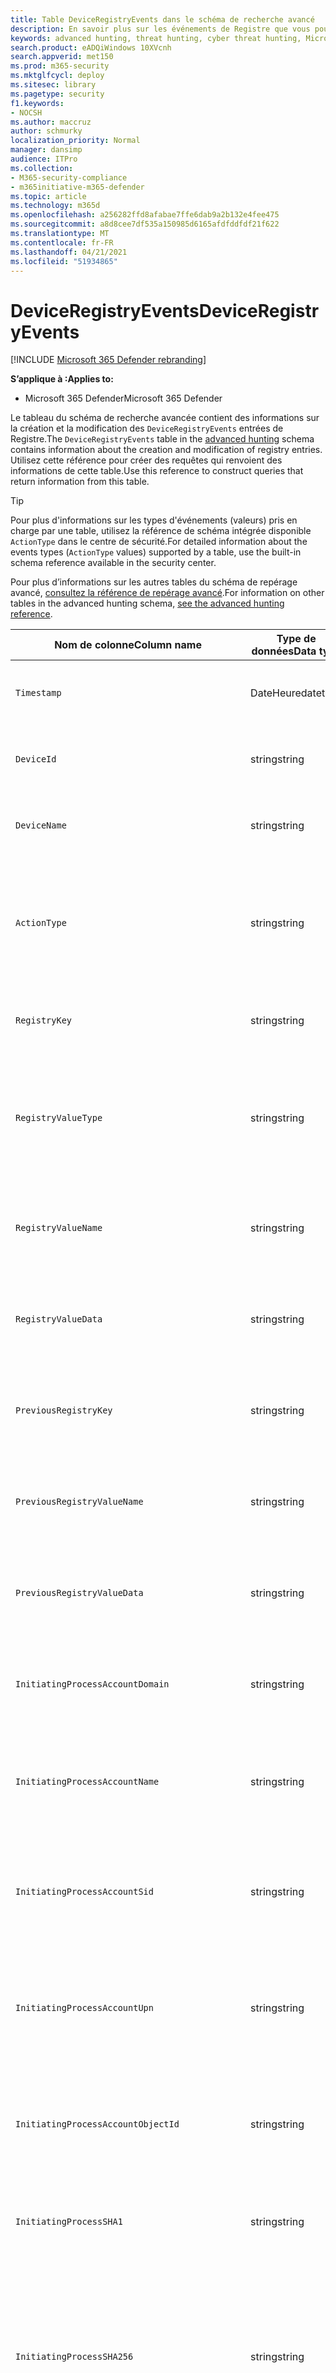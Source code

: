 ```yaml
---
title: Table DeviceRegistryEvents dans le schéma de recherche avancé
description: En savoir plus sur les événements de Registre que vous pouvez interroger à partir de la table DeviceRegistryEvents du schéma de recherche avancé
keywords: advanced hunting, threat hunting, cyber threat hunting, Microsoft 365 Defender, microsoft 365, m365, search, query, telemetry, schema reference, kusto, table, column, data type, registr registrents, registry, DeviceRegistryEvents, key, subkey, value
search.product: eADQiWindows 10XVcnh
search.appverid: met150
ms.prod: m365-security
ms.mktglfcycl: deploy
ms.sitesec: library
ms.pagetype: security
f1.keywords:
- NOCSH
ms.author: maccruz
author: schmurky
localization_priority: Normal
manager: dansimp
audience: ITPro
ms.collection:
- M365-security-compliance
- m365initiative-m365-defender
ms.topic: article
ms.technology: m365d
ms.openlocfilehash: a256282ffd8afabae7ffe6dab9a2b132e4fee475
ms.sourcegitcommit: a8d8cee7df535a150985d6165afdfddfdf21f622
ms.translationtype: MT
ms.contentlocale: fr-FR
ms.lasthandoff: 04/21/2021
ms.locfileid: "51934865"
---
```

# <a name="deviceregistryevents"></a><span data-ttu-id="325be-104">DeviceRegistryEvents</span><span class="sxs-lookup"><span data-stu-id="325be-104">DeviceRegistryEvents</span></span>

[!INCLUDE [Microsoft 365 Defender rebranding](../includes/microsoft-defender.md)]


<span data-ttu-id="325be-105">**S’applique à :**</span><span class="sxs-lookup"><span data-stu-id="325be-105">**Applies to:**</span></span>
- <span data-ttu-id="325be-106">Microsoft 365 Defender</span><span class="sxs-lookup"><span data-stu-id="325be-106">Microsoft 365 Defender</span></span>

<span data-ttu-id="325be-107">Le tableau du schéma de recherche avancée contient des informations sur la création et la modification des `DeviceRegistryEvents` entrées de [](advanced-hunting-overview.md) Registre.</span><span class="sxs-lookup"><span data-stu-id="325be-107">The `DeviceRegistryEvents` table in the [advanced hunting](advanced-hunting-overview.md) schema contains information about the creation and modification of registry entries.</span></span> <span data-ttu-id="325be-108">Utilisez cette référence pour créer des requêtes qui renvoient des informations de cette table.</span><span class="sxs-lookup"><span data-stu-id="325be-108">Use this reference to construct queries that return information from this table.</span></span>

>[!TIP]
> <span data-ttu-id="325be-109">Pour plus d'informations sur les types d'événements (valeurs) pris en charge par une table, utilisez la référence de schéma intégrée disponible `ActionType` dans le centre de sécurité.</span><span class="sxs-lookup"><span data-stu-id="325be-109">For detailed information about the events types (`ActionType` values) supported by a table, use the  built-in schema reference available in the security center.</span></span>

<span data-ttu-id="325be-110">Pour plus d’informations sur les autres tables du schéma de repérage avancé, [consultez la référence de repérage avancé](advanced-hunting-schema-tables.md).</span><span class="sxs-lookup"><span data-stu-id="325be-110">For information on other tables in the advanced hunting schema, [see the advanced hunting reference](advanced-hunting-schema-tables.md).</span></span>

| <span data-ttu-id="325be-111">Nom de colonne</span><span class="sxs-lookup"><span data-stu-id="325be-111">Column name</span></span> | <span data-ttu-id="325be-112">Type de données</span><span class="sxs-lookup"><span data-stu-id="325be-112">Data type</span></span> | <span data-ttu-id="325be-113">Description</span><span class="sxs-lookup"><span data-stu-id="325be-113">Description</span></span> |
|-------------|-----------|-------------|
| `Timestamp` | <span data-ttu-id="325be-114">DateHeure</span><span class="sxs-lookup"><span data-stu-id="325be-114">datetime</span></span> | <span data-ttu-id="325be-115">Date et heure d’enregistrement de l’événement</span><span class="sxs-lookup"><span data-stu-id="325be-115">Date and time when the event was recorded</span></span> |
| `DeviceId` | <span data-ttu-id="325be-116">string</span><span class="sxs-lookup"><span data-stu-id="325be-116">string</span></span> | <span data-ttu-id="325be-117">Identificateur unique de la machine dans le service</span><span class="sxs-lookup"><span data-stu-id="325be-117">Unique identifier for the machine in the service</span></span> |
| `DeviceName` | <span data-ttu-id="325be-118">string</span><span class="sxs-lookup"><span data-stu-id="325be-118">string</span></span> | <span data-ttu-id="325be-119">Nom de domaine complet (FQDN) de la machine</span><span class="sxs-lookup"><span data-stu-id="325be-119">Fully qualified domain name (FQDN) of the machine</span></span> |
| `ActionType` | <span data-ttu-id="325be-120">string</span><span class="sxs-lookup"><span data-stu-id="325be-120">string</span></span> | <span data-ttu-id="325be-121">Type d'activité qui a déclenché l'événement.</span><span class="sxs-lookup"><span data-stu-id="325be-121">Type of activity that triggered the event.</span></span> <span data-ttu-id="325be-122">Pour plus [d'informations, voir](advanced-hunting-schema-tables.md?#get-schema-information-in-the-security-center) la référence du schéma dans le portail</span><span class="sxs-lookup"><span data-stu-id="325be-122">See the [in-portal schema reference](advanced-hunting-schema-tables.md?#get-schema-information-in-the-security-center) for details</span></span> |
| `RegistryKey` | <span data-ttu-id="325be-123">string</span><span class="sxs-lookup"><span data-stu-id="325be-123">string</span></span> | <span data-ttu-id="325be-124">Clé de Registre à l'application de l'action enregistrée</span><span class="sxs-lookup"><span data-stu-id="325be-124">Registry key that the recorded action was applied to</span></span> |
| `RegistryValueType` | <span data-ttu-id="325be-125">string</span><span class="sxs-lookup"><span data-stu-id="325be-125">string</span></span> | <span data-ttu-id="325be-126">Type de données, tel que binaire ou chaîne, de la valeur de Registre à qui l'action enregistrée a été appliquée</span><span class="sxs-lookup"><span data-stu-id="325be-126">Data type, such as binary or string, of the registry value that the recorded action was applied to</span></span> |
| `RegistryValueName` | <span data-ttu-id="325be-127">string</span><span class="sxs-lookup"><span data-stu-id="325be-127">string</span></span> | <span data-ttu-id="325be-128">Nom de la valeur de Registre à qui l'action enregistrée a été appliquée</span><span class="sxs-lookup"><span data-stu-id="325be-128">Name of the registry value that the recorded action was applied to</span></span> |
| `RegistryValueData` | <span data-ttu-id="325be-129">string</span><span class="sxs-lookup"><span data-stu-id="325be-129">string</span></span> | <span data-ttu-id="325be-130">Données de la valeur de Registre à l'application de l'action enregistrée</span><span class="sxs-lookup"><span data-stu-id="325be-130">Data of the registry value that the recorded action was applied to</span></span> |
| `PreviousRegistryKey` | <span data-ttu-id="325be-131">string</span><span class="sxs-lookup"><span data-stu-id="325be-131">string</span></span> | <span data-ttu-id="325be-132">Clé de Registre d'origine de la valeur de Registre avant sa modification</span><span class="sxs-lookup"><span data-stu-id="325be-132">Original registry key of the registry value before it was modified</span></span> |
| `PreviousRegistryValueName` | <span data-ttu-id="325be-133">string</span><span class="sxs-lookup"><span data-stu-id="325be-133">string</span></span> | <span data-ttu-id="325be-134">Nom d'origine de la valeur de Registre avant sa modification</span><span class="sxs-lookup"><span data-stu-id="325be-134">Original name of the registry value before it was modified</span></span> |
| `PreviousRegistryValueData` | <span data-ttu-id="325be-135">string</span><span class="sxs-lookup"><span data-stu-id="325be-135">string</span></span> | <span data-ttu-id="325be-136">Données d'origine de la valeur de Registre avant sa modification</span><span class="sxs-lookup"><span data-stu-id="325be-136">Original data of the registry value before it was modified</span></span> |
| `InitiatingProcessAccountDomain` | <span data-ttu-id="325be-137">string</span><span class="sxs-lookup"><span data-stu-id="325be-137">string</span></span> | <span data-ttu-id="325be-138">Domaine du compte qui a dirigé le processus responsable de l'événement</span><span class="sxs-lookup"><span data-stu-id="325be-138">Domain of the account that ran the process responsible for the event</span></span> |
| `InitiatingProcessAccountName` | <span data-ttu-id="325be-139">string</span><span class="sxs-lookup"><span data-stu-id="325be-139">string</span></span> | <span data-ttu-id="325be-140">Nom d'utilisateur du compte qui a dirigé le processus responsable de l'événement</span><span class="sxs-lookup"><span data-stu-id="325be-140">User name of the account that ran the process responsible for the event</span></span> |
| `InitiatingProcessAccountSid` | <span data-ttu-id="325be-141">string</span><span class="sxs-lookup"><span data-stu-id="325be-141">string</span></span> | <span data-ttu-id="325be-142">Identificateur de sécurité (SID) du compte qui a dirigé le processus responsable de l'événement</span><span class="sxs-lookup"><span data-stu-id="325be-142">Security Identifier (SID) of the account that ran the process responsible for the event</span></span> |
| `InitiatingProcessAccountUpn` | <span data-ttu-id="325be-143">string</span><span class="sxs-lookup"><span data-stu-id="325be-143">string</span></span> | <span data-ttu-id="325be-144">Nom d'utilisateur principal (UPN) du compte qui a lancé le processus responsable de l'événement</span><span class="sxs-lookup"><span data-stu-id="325be-144">User principal name (UPN) of the account that ran the process responsible for the event</span></span> |
| `InitiatingProcessAccountObjectId` | <span data-ttu-id="325be-145">string</span><span class="sxs-lookup"><span data-stu-id="325be-145">string</span></span> | <span data-ttu-id="325be-146">ID d'objet Azure AD du compte d'utilisateur qui a tenu le processus responsable de l'événement</span><span class="sxs-lookup"><span data-stu-id="325be-146">Azure AD object ID of the user account that ran the process responsible for the event</span></span> |
| `InitiatingProcessSHA1` | <span data-ttu-id="325be-147">string</span><span class="sxs-lookup"><span data-stu-id="325be-147">string</span></span> | <span data-ttu-id="325be-148">SHA-1 du processus (fichier image) à l'origine de l'événement</span><span class="sxs-lookup"><span data-stu-id="325be-148">SHA-1 of the process (image file) that initiated the event</span></span> |
| `InitiatingProcessSHA256` | <span data-ttu-id="325be-149">string</span><span class="sxs-lookup"><span data-stu-id="325be-149">string</span></span> | <span data-ttu-id="325be-150">SHA-256 du processus (fichier image) à l’origine de l’événement.</span><span class="sxs-lookup"><span data-stu-id="325be-150">SHA-256 of the process (image file) that initiated the event.</span></span> <span data-ttu-id="325be-151">Ce champ n’est généralement pas rempli. Utilisez la colonne SHA1 lorsque celle-ci est disponible.</span><span class="sxs-lookup"><span data-stu-id="325be-151">This field is usually not populated — use the SHA1 column when available.</span></span> |
| `InitiatingProcessMD5` | <span data-ttu-id="325be-152">string</span><span class="sxs-lookup"><span data-stu-id="325be-152">string</span></span> | <span data-ttu-id="325be-153">Hachage MD5 du processus (fichier image) à l’origine de l’événement</span><span class="sxs-lookup"><span data-stu-id="325be-153">MD5 hash of the process (image file) that initiated the event</span></span> |
| `InitiatingProcessFileName` | <span data-ttu-id="325be-154">string</span><span class="sxs-lookup"><span data-stu-id="325be-154">string</span></span> | <span data-ttu-id="325be-155">Nom du processus à l’origine de l’événement</span><span class="sxs-lookup"><span data-stu-id="325be-155">Name of the process that initiated the event</span></span> |
| `InitiatingProcessFileSize` | <span data-ttu-id="325be-156">long</span><span class="sxs-lookup"><span data-stu-id="325be-156">long</span></span> | <span data-ttu-id="325be-157">Taille du fichier qui a tenu le processus responsable de l’événement</span><span class="sxs-lookup"><span data-stu-id="325be-157">Size of the file that ran the process responsible for the event</span></span> |
| `InitiatingProcessVersionInfoCompanyName` | <span data-ttu-id="325be-158">string</span><span class="sxs-lookup"><span data-stu-id="325be-158">string</span></span> | <span data-ttu-id="325be-159">Nom de la société à partir des informations de version du processus (fichier image) responsable de l’événement</span><span class="sxs-lookup"><span data-stu-id="325be-159">Company name from the version information of the process (image file) responsible for the event</span></span> |
| `InitiatingProcessVersionInfoProductName` | <span data-ttu-id="325be-160">string</span><span class="sxs-lookup"><span data-stu-id="325be-160">string</span></span> | <span data-ttu-id="325be-161">Nom du produit à partir des informations de version du processus (fichier image) responsable de l’événement</span><span class="sxs-lookup"><span data-stu-id="325be-161">Product name from the version information of the process (image file) responsible for the event</span></span> |
|` InitiatingProcessVersionInfoProductVersion` | <span data-ttu-id="325be-162">string</span><span class="sxs-lookup"><span data-stu-id="325be-162">string</span></span> | <span data-ttu-id="325be-163">Version du produit à partir des informations de version du processus (fichier image) responsable de l’événement</span><span class="sxs-lookup"><span data-stu-id="325be-163">Product version from the version information of the process (image file) responsible for the event</span></span> |
|` InitiatingProcessVersionInfoInternalFileName` | <span data-ttu-id="325be-164">string</span><span class="sxs-lookup"><span data-stu-id="325be-164">string</span></span> | <span data-ttu-id="325be-165">Nom de fichier interne à partir des informations de version du processus (fichier image) responsable de l’événement</span><span class="sxs-lookup"><span data-stu-id="325be-165">Internal file name from the version information of the process (image file) responsible for the event</span></span> |
| `InitiatingProcessVersionInfoOriginalFileName` | <span data-ttu-id="325be-166">string</span><span class="sxs-lookup"><span data-stu-id="325be-166">string</span></span> | <span data-ttu-id="325be-167">Nom de fichier d’origine à partir des informations de version du processus (fichier image) responsable de l’événement</span><span class="sxs-lookup"><span data-stu-id="325be-167">Original file name from the version information of the process (image file) responsible for the event</span></span> |
| `InitiatingProcessVersionInfoFileDescription` | <span data-ttu-id="325be-168">string</span><span class="sxs-lookup"><span data-stu-id="325be-168">string</span></span> | <span data-ttu-id="325be-169">Description à partir des informations de version du processus (fichier image) responsable de l’événement</span><span class="sxs-lookup"><span data-stu-id="325be-169">Description from the version information of the process (image file) responsible for the event</span></span> |
| `InitiatingProcessId` | <span data-ttu-id="325be-170">entier</span><span class="sxs-lookup"><span data-stu-id="325be-170">int</span></span> | <span data-ttu-id="325be-171">ID de processus (PID) du processus à l’origine de l’événement</span><span class="sxs-lookup"><span data-stu-id="325be-171">Process ID (PID) of the process that initiated the event</span></span> |
| `InitiatingProcessCommandLine` | <span data-ttu-id="325be-172">string</span><span class="sxs-lookup"><span data-stu-id="325be-172">string</span></span> | <span data-ttu-id="325be-173">Ligne de commande utilisée pour exécuter le processus à l’origine de l’événement</span><span class="sxs-lookup"><span data-stu-id="325be-173">Command line used to run the process that initiated the event</span></span> |
| `InitiatingProcessCreationTime` | <span data-ttu-id="325be-174">DateHeure</span><span class="sxs-lookup"><span data-stu-id="325be-174">datetime</span></span> | <span data-ttu-id="325be-175">Date et heure de début du processus à l’origine de l’événement</span><span class="sxs-lookup"><span data-stu-id="325be-175">Date and time when the process that initiated the event was started</span></span> |
| `InitiatingProcessFolderPath` | <span data-ttu-id="325be-176">string</span><span class="sxs-lookup"><span data-stu-id="325be-176">string</span></span> | <span data-ttu-id="325be-177">Dossier contenant le processus (fichier image) à l’origine de l’événement</span><span class="sxs-lookup"><span data-stu-id="325be-177">Folder containing the process (image file) that initiated the event</span></span> |
| `InitiatingProcessParentId` | <span data-ttu-id="325be-178">entier</span><span class="sxs-lookup"><span data-stu-id="325be-178">int</span></span> | <span data-ttu-id="325be-179">ID de processus (PID) du processus parent qui a généré le processus responsable de l’événement</span><span class="sxs-lookup"><span data-stu-id="325be-179">Process ID (PID) of the parent process that spawned the process responsible for the event</span></span> |
| `InitiatingProcessParentFileName` | <span data-ttu-id="325be-180">string</span><span class="sxs-lookup"><span data-stu-id="325be-180">string</span></span> | <span data-ttu-id="325be-181">Nom du processus parent qui a généré le processus responsable de l’événement</span><span class="sxs-lookup"><span data-stu-id="325be-181">Name of the parent process that spawned the process responsible for the event</span></span> |
| `InitiatingProcessParentCreationTime` | <span data-ttu-id="325be-182">DateHeure</span><span class="sxs-lookup"><span data-stu-id="325be-182">datetime</span></span> | <span data-ttu-id="325be-183">Date et heure de début du parent du processus responsable de l’événement</span><span class="sxs-lookup"><span data-stu-id="325be-183">Date and time when the parent of the process responsible for the event was started</span></span> |
| `InitiatingProcessIntegrityLevel` | <span data-ttu-id="325be-184">string</span><span class="sxs-lookup"><span data-stu-id="325be-184">string</span></span> | <span data-ttu-id="325be-185">Niveau d’intégrité du processus à l’origine de l’événement.</span><span class="sxs-lookup"><span data-stu-id="325be-185">Integrity level of the process that initiated the event.</span></span> <span data-ttu-id="325be-186">Windows affecte des niveaux d’intégrité à des processus en fonction de certaines caractéristiques, par exemple s’ils ont été lancés à partir d’un téléchargement Internet.</span><span class="sxs-lookup"><span data-stu-id="325be-186">Windows assigns integrity levels to processes based on certain characteristics, such as if they were launched from an internet download.</span></span> <span data-ttu-id="325be-187">Ces niveaux d’intégrité influencent les autorisations sur les ressources</span><span class="sxs-lookup"><span data-stu-id="325be-187">These integrity levels influence permissions to resources</span></span> |
| `InitiatingProcessTokenElevation` | <span data-ttu-id="325be-188">string</span><span class="sxs-lookup"><span data-stu-id="325be-188">string</span></span> | <span data-ttu-id="325be-189">Type de jeton indiquant la présence ou l’absence d’élévation de privilège du contrôle d’accès utilisateur (UAC) appliquée au processus à l’origine de l’événement</span><span class="sxs-lookup"><span data-stu-id="325be-189">Token type indicating the presence or absence of User Access Control (UAC) privilege elevation applied to the process that initiated the event</span></span> |
| `ReportId` | <span data-ttu-id="325be-190">long</span><span class="sxs-lookup"><span data-stu-id="325be-190">long</span></span> | <span data-ttu-id="325be-191">Identificateur d’événement basé sur un compteur extensible.</span><span class="sxs-lookup"><span data-stu-id="325be-191">Event identifier based on a repeating counter.</span></span> <span data-ttu-id="325be-192">Pour identifier des événements uniques, cette colonne doit être utilisée conjointement avec les colonnes DeviceName et Timestamp</span><span class="sxs-lookup"><span data-stu-id="325be-192">To identify unique events, this column must be used in conjunction with the DeviceName and Timestamp columns</span></span> |
| `AppGuardContainerId` | <span data-ttu-id="325be-193">string</span><span class="sxs-lookup"><span data-stu-id="325be-193">string</span></span> | <span data-ttu-id="325be-194">Identificateur du conteneur virtualisé utilisé par Application Guard pour isoler l’activité du navigateur</span><span class="sxs-lookup"><span data-stu-id="325be-194">Identifier for the virtualized container used by Application Guard to isolate browser activity</span></span> |

## <a name="related-topics"></a><span data-ttu-id="325be-195">Voir aussi</span><span class="sxs-lookup"><span data-stu-id="325be-195">Related topics</span></span>
- [<span data-ttu-id="325be-196">Vue d’ensemble du repérage avancé</span><span class="sxs-lookup"><span data-stu-id="325be-196">Advanced hunting overview</span></span>](advanced-hunting-overview.md)
- [<span data-ttu-id="325be-197">Apprendre le langage de requête</span><span class="sxs-lookup"><span data-stu-id="325be-197">Learn the query language</span></span>](advanced-hunting-query-language.md)
- [<span data-ttu-id="325be-198">Utiliser des requêtes partagées</span><span class="sxs-lookup"><span data-stu-id="325be-198">Use shared queries</span></span>](advanced-hunting-shared-queries.md)
- [<span data-ttu-id="325be-199">Repérer des menaces sur les appareils, les e-mails, les applications et les identités</span><span class="sxs-lookup"><span data-stu-id="325be-199">Hunt across devices, emails, apps, and identities</span></span>](advanced-hunting-query-emails-devices.md)
- [<span data-ttu-id="325be-200">Comprendre le schéma</span><span class="sxs-lookup"><span data-stu-id="325be-200">Understand the schema</span></span>](advanced-hunting-schema-tables.md)
- [<span data-ttu-id="325be-201">Appliquer les meilleures pratiques de requête</span><span class="sxs-lookup"><span data-stu-id="325be-201">Apply query best practices</span></span>](advanced-hunting-best-practices.md)
